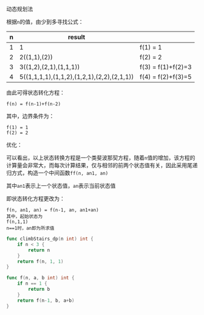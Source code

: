 动态规划法

根据`n`的值，由少到多寻找公式：

| n    | result                                     |                    |
| ---- | ------------------------------------------ | ------------------ |
| 1    | 1                                          | f(1) = 1           |
| 2    | 2((1,1),(2))                               | f(2) = 2           |
| 3    | 3((1,2),(2,1),(1,1,1))                     | f(3) = f(1)+f(2)=3 |
| 4    | 5((1,1,1,1),(1,1,2),(1,2,1),(2,2),(2,1,1)) | f(4) = f(2)+f(3)=5 |

由此可得状态转化方程：

~~~
f(n) = f(n-1)+f(n-2)
~~~

其中，边界条件为：

~~~
f(1) = 1
f(2) = 2
~~~

优化：

可以看出，以上状态转换方程是一个类斐波那契方程，随着`n`值的增加，该方程的计算量会非常大，而每次计算结果，仅与相邻的前两个状态值有关，因此采用尾递归方式，构造一个中间函数`ff(n, an1, an)`

其中`an1`表示上一个状态值，`an`表示当前状态值

即状态转化方程更改为：

~~~
f(n, an1, an) = f(n-1, an, an1+an)
其中，起始状态为
f(n,1,1)
n==1时，an即为所求值
~~~

~~~go
func climbStairs_dp(n int) int {
	if n < 3 {
		return n
	}
	return f(n, 1, 1)
}

func f(n, a, b int) int {
	if n == 1 {
		return b
	}
	return f(n-1, b, a+b)
}
~~~

